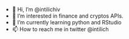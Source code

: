 - 👋 Hi, I’m @intilichiv
- 👀 I’m interested in finance and cryptos APIs.
- 🌱 I’m currently learning python and RStudio
- 📫 How to reach me in twitter @intilich

<!---
intilichiv/intilichiv is a ✨ special ✨ repository because its `README.md` (this file) appears on your GitHub profile.
You can click the Preview link to take a look at your changes.
--->
